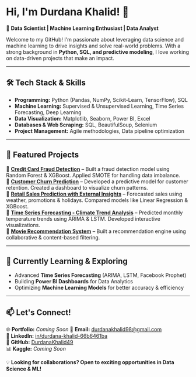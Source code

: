 # Hi, I'm Durdana Khalid! 👋

🚀 **Data Scientist | Machine Learning Enthusiast | Data Analyst**

Welcome to my GitHub! I'm passionate about leveraging data science and machine learning to drive insights and solve real-world problems. With a strong background in **Python, SQL, and predictive modeling**, I love working on data-driven projects that make an impact.

---

## 🛠 **Tech Stack & Skills**
- **Programming:** Python (Pandas, NumPy, Scikit-Learn, TensorFlow), SQL
- **Machine Learning:** Supervised & Unsupervised Learning, Time Series Forecasting, Deep Learning
- **Data Visualization:** Matplotlib, Seaborn, Power BI, Excel
- **Databases & Web Scraping:** SQL, BeautifulSoup, Selenium
- **Project Management:** Agile methodologies, Data pipeline optimization

---

## 📌 **Featured Projects**
🔹 [**Credit Card Fraud Detection**](https://github.com/DurdanaKhalid49/credit-card-fraud-detection) – Built a fraud detection model using Random Forest & XGBoost. Applied SMOTE for handling data imbalance.  
🔹 [**Customer Churn Prediction**](https://github.com/DurdanaKhalid49/customer-churn-prediction) – Developed a predictive model for customer retention. Created a dashboard to visualize churn patterns.  
🔹 [**Retail Sales Prediction with External Insights**](https://github.com/DurdanaKhalid49/retail-sales-prediction) – Forecasted sales using weather, promotions & holidays. Compared models like Linear Regression & XGBoost.  
🔹 [**Time Series Forecasting - Climate Trend Analysis**](https://github.com/DurdanaKhalid49/climate-trend-analysis) – Predicted monthly temperature trends using ARIMA & LSTM. Developed interactive visualizations.  
🔹 [**Movie Recommendation System**](https://github.com/DurdanaKhalid49/movie-recommendation) – Built a recommendation engine using collaborative & content-based filtering.  

---

## 📖 **Currently Learning & Exploring**
- Advanced **Time Series Forecasting** (ARIMA, LSTM, Facebook Prophet)
- Building **Power BI Dashboards** for Data Analytics
- Optimizing **Machine Learning Models** for better accuracy & efficiency

---

## 📫 **Let's Connect!**
🌐 **Portfolio:** _Coming Soon_
📩 **Email:** durdanakhalid98@gmail.com  
💼 **LinkedIn:** [in/durdana-khalid-66b6461ba](https://www.linkedin.com/in/durdana-khalid-66b6461ba)  
🐍 **GitHub:** [DurdanaKhalid49](https://github.com/DurdanaKhalid49)  
📊 **Kaggle:** _Coming Soon_

💡 **Looking for collaborations? Open to exciting opportunities in Data Science & ML!**
